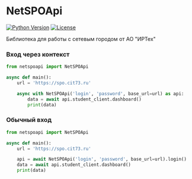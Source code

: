 # NetSPOApi

[![Python Version](https://img.shields.io/badge/python-3.10+-blue.svg)](https://www.python.org/downloads/)
[![License](https://img.shields.io/badge/license-MIT-green.svg)](LICENSE)

Библиотека для работы с сетевым городом от АО "ИРТех"

### Вход через контекст
```python
from netspoapi import NetSPOApi

async def main():
    url = 'https://spo.cit73.ru'

    async with NetSPOApi('login', 'password', base_url=url) as api:
        data = await api.student_client.dashboard()
        print(data)
```

### Обычный вход
```python
from netspoapi import NetSPOApi

async def main():
    url = 'https://spo.cit73.ru'

    api = await NetSPOApi('login', 'password', base_url=url).login()
    data = await api.student_client.dashboard()
    print(data)
```
